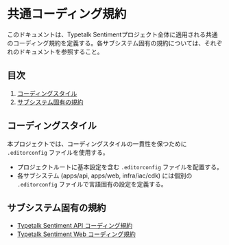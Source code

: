 # 共通コーディング規約

このドキュメントは、Typetalk Sentimentプロジェクト全体に適用される共通のコーディング規約を定義する。各サブシステム固有の規約については、それぞれのドキュメントを参照すること。

## 目次

1. [コーディングスタイル](#コーディングスタイル)
2. [サブシステム固有の規約](#サブシステム固有の規約)

## コーディングスタイル

本プロジェクトでは、コーディングスタイルの一貫性を保つために `.editorconfig` ファイルを使用する。

- プロジェクトルートに基本設定を含む `.editorconfig` ファイルを配置する。
- 各サブシステム (apps/api, apps/web, infra/iac/cdk) には個別の `.editorconfig` ファイルで言語固有の設定を定義する。

## サブシステム固有の規約

- [Typetalk Sentiment API コーディング規約](../apps/api/docs/coding-standards-api.md)
- [Typetalk Sentiment Web コーディング規約](../apps/web/docs/coding-standards-web.md)
